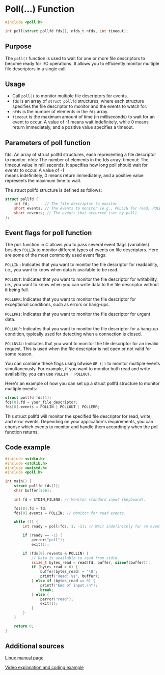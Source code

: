# Poll(...) Function

```c
#include <poll.h>

int poll(struct pollfd fds[], nfds_t nfds, int timeout);
```

## Purpose

The `poll()` function is used to wait for one or more file descriptors to become ready for I/O operations. It allows you to efficiently monitor multiple file descriptors in a single call.

## Usage

- Call `poll()` to monitor multiple file descriptors for events.
- `fds` is an array of `struct pollfd` structures, where each structure specifies the file descriptor to monitor and the events to watch for.
- `nfds` is the number of elements in the `fds` array.
- `timeout` is the maximum amount of time (in milliseconds) to wait for an event to occur. A value of -1 means wait indefinitely, while 0 means return immediately, and a positive value specifies a timeout.

## Parameters of poll function
fds:            An array of struct pollfd structures, each representing a file descriptor to monitor.
nfds:           The number of elements in the fds array.
timeout:        The timeout value in milliseconds. It specifies how long poll should wait for events to occur. A value of -1    
                means indefinitely, 0 means return immediately, and a positive value represents the maximum time to wait.

The struct pollfd structure is defined as follows:
```c
struct pollfd {
    int fd;       // The file descriptor to monitor.
    short events; // The events to monitor (e.g., POLLIN for read, POLLOUT for write).
    short revents; // The events that occurred (set by poll).
};
```

## Event flags for poll function
The poll function in C allows you to pass several event flags (variables) besides `POLLIN` to monitor different types of events on file descriptors. Here are some of the most commonly used event flags:

`POLLIN` : Indicates that you want to monitor the file descriptor for readability, i.e., you want to know when data is available to be read.

`POLLOUT`: Indicates that you want to monitor the file descriptor for writability, i.e., you want to know when you can write data to the file descriptor without it being full.

`POLLERR`: Indicates that you want to monitor the file descriptor for exceptional conditions, such as errors or hang-ups.

`POLLPRI`: Indicates that you want to monitor the file descriptor for urgent data.

`POLLHUP`: Indicates that you want to monitor the file descriptor for a hang-up condition, typically used for detecting when a connection is closed.

`POLLNVAL`: Indicates that you want to monitor the file descriptor for an invalid request. This is used when the file descriptor is not open or not valid for some reason.

You can combine these flags using bitwise `OR (|)` to monitor multiple events simultaneously. For example, if you want to monitor both read and write availability, you can use `POLLIN | POLLOUT`.

Here's an example of how you can set up a struct pollfd structure to monitor multiple events:
```c
struct pollfd fds[1];
fds[0].fd = your_file_descriptor;
fds[0].events = POLLIN | POLLOUT | POLLERR;
```
This struct pollfd will monitor the specified file descriptor for read, write, and error events. Depending on your application's requirements, you can choose which events to monitor and handle them accordingly when the poll function returns.

## Code example
```c
#include <stdio.h>
#include <stdlib.h>
#include <unistd.h>
#include <poll.h>

int main() {
    struct pollfd fds[1];
    char buffer[256];
    
    int fd = STDIN_FILENO; // Monitor standard input (keyboard).

    fds[0].fd = fd;
    fds[0].events = POLLIN; // Monitor for read events.

    while (1) {
        int ready = poll(fds, 1, -1); // Wait indefinitely for an event.

        if (ready == -1) {
            perror("poll");
            exit(1);

        if (fds[0].revents & POLLIN) {
            // Data is available to read from stdin.
            ssize_t bytes_read = read(fd, buffer, sizeof(buffer));
            if (bytes_read > 0) {
                buffer[bytes_read] = '\0';
                printf("Read: %s", buffer);
            } else if (bytes_read == 0) {
                printf("End of input.\n");
                break;
            } else {
                perror("read");
                exit(1);
            }
        }
    }

    return 0;
}
```
## Additional sources
[Linux manual page](https://man7.org/linux/man-pages/man2/poll.2.html)

[Video explanation and coding example](https://www.youtube.com/watch?app=desktop&v=O-yMs3T0APU&ab_channel=Johannes4GNU_Linux)

